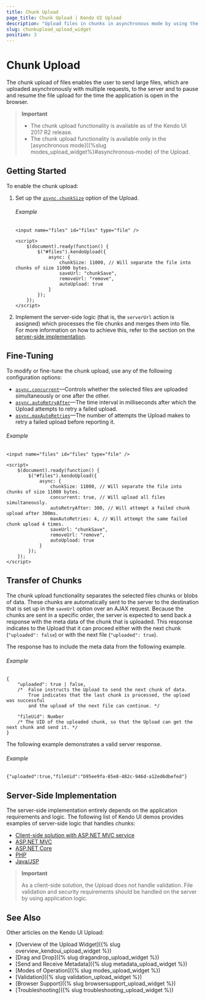 ```yaml
---
title: Chunk Upload
page_title: Chunk Upload | Kendo UI Upload
description: "Upload files in chunks in asynchronous mode by using the Kendo UI Upload widget."
slug: chunkupload_upload_widget
position: 3
---
```


# Chunk Upload

The chunk upload of files enables the user to send large files, which are uploaded asynchronously with multiple requests, to the server and to pause and resume the file upload for the time the application is open in the browser.

> **Important**
> * The chunk upload functionality is available as of the Kendo UI 2017 R2 release.
> * The chunk upload functionality is available only in the [asynchronous mode]({%slug modes_upload_widget%}#asynchronous-mode) of the Upload.

## Getting Started

To enable the chunk upload:

1. Set up the [`async.chunkSize`](/api/javascript/ui/upload/configuration/async.chunksize) option of the Upload.

    ###### Example

    ```
    <input name="files" id="files" type="file" />

    <script>
        $(document).ready(function() {
            $("#files").kendoUpload({
                async: {
                    chunkSize: 11000, // Will separate the file into chunks of size 11000 bytes.
                    saveUrl: "chunkSave",
                    removeUrl: "remove",
                    autoUpload: true
                }
            });
        });
    </script>
    ```

1. Implement the server-side logic (that is, the `serverUrl` action is assigned) which processes the file chunks and merges them into file. For more information on how to achieve this, refer to the section on the [server-side implementation](#server-side-implementation).

## Fine-Tuning

To modify or fine-tune the chunk upload, use any of the following configuration options:

* [`async.concurrent`](/api/javascript/ui/upload/configuration/async.concurrent)&mdash;Controls whether the selected files are uploaded simultaneously or one after the other.
* [`async.autoRetryAfter`](/api/javascript/ui/upload/configuration/async.autoretryafter)&mdash;The time interval in milliseconds after which the Upload attempts to retry a failed upload.
* [`async.maxAutoRetries`](/api/javascript/ui/upload/configuration/async.maxautoretries)&mdash;The number of attempts the Upload makes to retry a failed upload before reporting it.

###### Example

```
<input name="files" id="files" type="file" />

<script>
    $(document).ready(function() {
        $("#files").kendoUpload({
            async: {
                chunkSize: 11000, // Will separate the file into chunks of size 11000 bytes.
                concurrent: true, // Will upload all files simultaneously.
                autoRetryAfter: 300, // Will attempt a failed chunk upload after 300ms.
                maxAutoRetries: 4, // Will attempt the same failed chunk upload 4 times.
                saveUrl: "chunkSave",
                removeUrl: "remove",
                autoUpload: true
            }
        });
    });
</script>
```

## Transfer of Chunks

The chunk upload functionality separates the selected files chunks or blobs of data. These chunks are automatically sent to the server to the destination that is set up in the `saveUrl` option over an AJAX request. Because the chunks are sent in a specific order, the server is expected to send back a response with the meta data of the chunk that is uploaded. This response indicates to the Upload that it can proceed either with the next chunk (`"uploaded": false`) or with the next file (`"uploaded": true`).

The response has to include the meta data from the following example.

###### Example

    {
        "uploaded": true | false,
        /*  False instructs the Upload to send the next chunk of data.
            True indicates that the last chunk is processed, the upload was successful
            and the upload of the next file can continue. */

        "fileUid": Number
        /* The UID of the uploaded chunk, so that the Upload can get the next chunk and send it. */
    }

The following example demonstrates a valid server response.

###### Example

    {"uploaded":true,"fileUid":"b95ee9fa-85e8-482c-946d-a12ed6dbefed"}

## Server-Side Implementation

The server-side implementation entirely depends on the application requirements and logic. The following list of Kendo UI demos provides examples of server-side logic that handles chunks:

* [Client-side solution with ASP.NET MVC service](http://demos.telerik.com/kendo-ui/upload/chunkupload)
* [ASP.NET MVC](http://demos.telerik.com/aspnet-mvc/upload/chunkupload)
* [ASP.NET Core](http://demos.telerik.com/aspnet-core/upload/chunkupload)
* [PHP](http://demos.telerik.com/php-ui/upload/chunkupload)
* [Java/JSP](http://demos.telerik.com/jsp-ui/upload/chunkupload)

> **Important**
>
> As a client-side solution, the Upload does not handle validation. File validation and security requirements should be handled on the server by using application logic.

## See Also

Other articles on the Kendo UI Upload:

* [Overview of the Upload Widget]({% slug overview_kendoui_upload_widget %})
* [Drag and Drop]({% slug dragandrop_upload_widget %})
* [Send and Receive Metadata]({% slug metadata_upload_widget %})
* [Modes of Operation]({% slug modes_upload_widget %})
* [Validation]({% slug validation_upload_widget %})
* [Browser Support]({% slug browsersupport_upload_widget %})
* [Troubleshooting]({% slug troubleshooting_upload_widget %})

